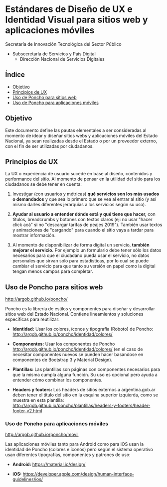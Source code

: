 # Estándares de Diseño de UX e Identidad Visual para sitios web y aplicaciones móviles

Secretaría de Innovación Tecnológica del Sector Público
 - Subsecretaría de Servicios y País Digital 
    - Dirección Nacional de Servicios Digitales

## Índice

* [Objetivo](#objetivo)
* [Principios de UX](#principios-de-ux)
* [Uso de Poncho para sitios web](#uso-de-poncho-para-sitios-web)
* [Uso de Poncho para aplicaciones móviles](#uso-de-poncho-para-aplicaciones-móviles)

## **Objetivo**

Este documento define las pautas elementales a ser consideradas al momento de idear y diseñar sitios webs y aplicaciones móviles del Estado Nacional, ya sean realizadas desde el Estado o por un proveedor externo, con el fin de ser utilizadas por ciudadanos.

## **Principios de UX**

La UX o experiencia de usuario sucede en base al diseño, contenidos y performance del sitio. Al momento de pensar en la utilidad del sitio para los ciudadanos se debe tener en cuenta:

1. Investigar (con usuarios y métricas) **qué servicios son los más usados o demandados** y que sea lo primero que se vea al entrar al sitio (y así mismo darles diferentes jerarquías a los servicios según su uso).

2. **Ayudar al usuario a entender dónde está y qué tiene que hacer,** con títulos, breadcrumbs y botones con textos claros (ej: no usar "hacer click acá" si no "descargar tarifas de peajes 2019"). También usar textos y animaciones de "cargando" para cuando el sitio vaya a tardar para mostrar información.

3. Al momento de disponibilizar de forma digital un servicio, **también mejorar el servicio.** Por ejemplo un formulario debe tener sólo los datos necesarios para que el ciudadano pueda usar el servicio, no datos personales que sirvan sólo para estadísticas, por lo cual se puede cambiar el servicio para que tanto su versión en papel como la digital tengan menos campos para completar.

## **Uso de Poncho para sitios web**

http://argob.github.io/poncho/

Poncho es la librería de estilos y componentes para diseñar y desarrollar sitios web del Estado Nacional. Contiene lineamientos y soluciones específicas para reutilizar:

* **Identidad:** Usar los colores, íconos y tipografía (Roboto) de Poncho: http://argob.github.io/poncho/identidad/colores/

* **Componentes:** Usar los componentes de Poncho http://argob.github.io/poncho/identidad/colores/ (en el caso de necesitar componentes nuevos se pueden hacer basandose en componentes de Bootstrap 3 y Material Design).

* **Plantillas:** Las plantillas son páginas con componentes necesarios para que la misma cumpla alguna función. Su uso es opcional pero ayuda a entender cómo combinar los componentes.

* **Headers y footers:** Los headers de sitios externos a argentina.gob.ar deben tener el título del sitio en la esquina superior izquierda, como se muestra en esta plantilla: http://argob.github.io/poncho/plantillas/headers-y-footers/header-footer-v2.html

### **Uso de Poncho para aplicaciones móviles**

http://argob.github.io/poncho/movil

Las aplicaciones móviles tanto para Android como para iOS usan la identidad de Poncho (colores e íconos) pero según el sistema operativo usan diferentes tipografías, componentes y patrones de uso:

* **Android:** https://material.io/design/

* **iOS:** https://developer.apple.com/design/human-interface-guidelines/ios/
